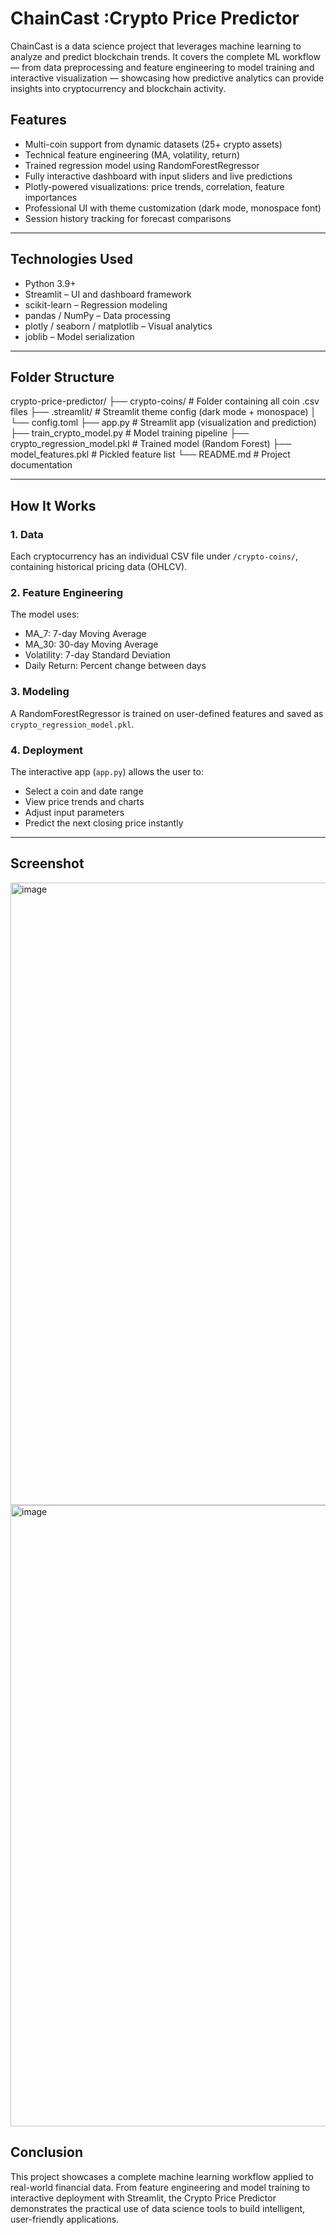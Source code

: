 # ChainCast :Crypto Price Predictor
ChainCast is a data science project that leverages machine learning to analyze and predict blockchain trends. It covers the complete ML workflow — from data preprocessing and feature engineering to model training and interactive visualization — showcasing how predictive analytics can provide insights into cryptocurrency and blockchain activity.

## Features
- Multi-coin support from dynamic datasets (25+ crypto assets)
- Technical feature engineering (MA, volatility, return)
- Trained regression model using RandomForestRegressor
- Fully interactive dashboard with input sliders and live predictions
- Plotly-powered visualizations: price trends, correlation, feature importances
- Professional UI with theme customization (dark mode, monospace font)
- Session history tracking for forecast comparisons

---
## Technologies Used
- Python 3.9+
- Streamlit – UI and dashboard framework
- scikit-learn – Regression modeling
- pandas / NumPy – Data processing
- plotly / seaborn / matplotlib – Visual analytics
- joblib – Model serialization

---

## Folder Structure
crypto-price-predictor/
├── crypto-coins/ # Folder containing all coin .csv files
├── .streamlit/ # Streamlit theme config (dark mode + monospace)
│ └── config.toml
├── app.py # Streamlit app (visualization and prediction)
├── train_crypto_model.py # Model training pipeline
├── crypto_regression_model.pkl # Trained model (Random Forest)
├── model_features.pkl # Pickled feature list
└── README.md # Project documentation


---

## How It Works

### 1. Data

Each cryptocurrency has an individual CSV file under `/crypto-coins/`, containing historical pricing data (OHLCV).

### 2. Feature Engineering

The model uses:
- MA_7: 7-day Moving Average
- MA_30: 30-day Moving Average
- Volatility: 7-day Standard Deviation
- Daily Return: Percent change between days

### 3. Modeling
A RandomForestRegressor is trained on user-defined features and saved as `crypto_regression_model.pkl`.
### 4. Deployment
The interactive app (`app.py`) allows the user to:
- Select a coin and date range
- View price trends and charts
- Adjust input parameters
- Predict the next closing price instantly
---
## Screenshot

<img width="1916" height="996" alt="image" src="https://github.com/user-attachments/assets/779b9b1e-986a-401d-81f6-656c7bdd985f" />
<img width="1917" height="994" alt="image" src="https://github.com/user-attachments/assets/81a53362-3c0c-4288-9897-495a7edb38df" />

## Conclusion

This project showcases a complete machine learning workflow applied to real-world financial data. From feature engineering and model training to interactive deployment with Streamlit, the Crypto Price Predictor demonstrates the practical use of data science tools to build intelligent, user-friendly applications.



